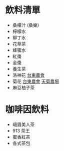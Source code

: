 # 飲料清單

- 桑椹汁 (桑樂)
- 檸檬水
- 柳丁水
- 花草茶
- 蜂蜜水
- 紅棗
- 金棗
- 養生茶
- 洛神花 [台東農會](https://www.toyugimall.com.tw/product/category/704/%e8%be%b2%e6%b0%91%e7%9b%b4%e9%8a%b7%e7%ab%99%e5%b0%88%e5%8d%80?page=2)
- 菊花 [台東農會](https://www.toyugimall.com.tw/product/category/704/%e8%be%b2%e6%b0%91%e7%9b%b4%e9%8a%b7%e7%ab%99%e5%b0%88%e5%8d%80?page=2)  [天菊農場](https://www.teakino.com/) 
- 麻豆柚子茶

# 咖啡因飲料

- 峨眉美人茶
- 913 茶王
- 蜜香紅茶
- 各式茶包